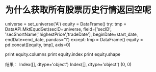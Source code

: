 # 为什么获取所有股票历史行情返回空呢

universe = set_universe('A')
equity = DataFrame()
try:
        tmp = DataAPI.MktEqudGet(secID=universe, field=['secID', 'secShortName','highestPrice','tradeDate'],                                   beginDate=start_date, endDate=end_date, pandas='1')
except:
        tmp = DataFrame()
equity = pd.concat([equity, tmp], axis=0)


print equity.columns
print equity.index
print equity.shape

结果：
Index([], dtype='object')
Index([], dtype='object')
(0, 0)